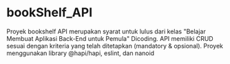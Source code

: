# bookShelf_API

Proyek bookshelf API merupakan syarat untuk lulus dari kelas "Belajar Membuat Aplikasi Back-End untuk Pemula" Dicoding. API memiliki CRUD sesuai dengan kriteria yang telah ditetapkan (mandatory & opsional). Proyek menggunakan library @hapi/hapi, eslint, dan nanoid
